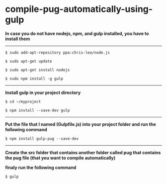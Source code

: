 # compile-pug-automatically-using-gulp


 **In case you do not have nodejs, npm, and gulp installed, you have to install them** 
 <hr>
 
 
` $ sudo add-apt-repository ppa:chris-lea/node.js `

` $ sudo apt-get update `


` $ sudo apt-get install nodejs `


 ` $ sudo npm install -g gulp `
<hr>

**Install gulp in your project directory**


`$ cd ~/myproject `

`$ npm install --save-dev gulp `


 

<hr> 


**Put the file that I named (Gulpfile.js) into your project folder and run the following command**

`$ npm install gulp-pug --save-dev`


<hr>


**Create the src folder that contains another folder called pug that contains the pug file (that you want to compile automatically)**




**finaly run the following command**


`$ gulp`
